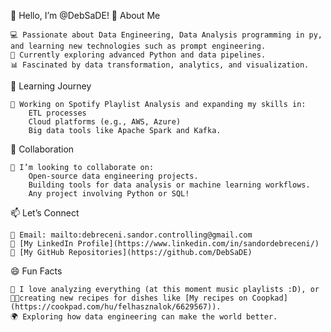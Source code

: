 👋 Hello, I’m @DebSaDE!
👀 About Me

    💻 Passionate about Data Engineering, Data Analysis programming in py, and learning new technologies such as prompt engineering.
    🎯 Currently exploring advanced Python and data pipelines.
    📊 Fascinated by data transformation, analytics, and visualization.

🌱 Learning Journey

    🚀 Working on Spotify Playlist Analysis and expanding my skills in:
        ETL processes
        Cloud platforms (e.g., AWS, Azure)
        Big data tools like Apache Spark and Kafka.

💞️ Collaboration

    🤝 I’m looking to collaborate on:
        Open-source data engineering projects.
        Building tools for data analysis or machine learning workflows.
        Any project involving Python or SQL!

📫 Let’s Connect

    💌 Email: mailto:debreceni.sandor.controlling@gmail.com
    🔗 [My LinkedIn Profile](https://www.linkedin.com/in/sandordebreceni/)
    🌟 [My GitHub Repositories](https://github.com/DebSaDE)

😄 Fun Facts

    🎵 I love analyzing everything (at this moment music playlists :D), or 👩‍🍳creating new recipes for dishes like [My recipes on Coopkad](https://cookpad.com/hu/felhasznalok/6629567)).
    🌍 Exploring how data engineering can make the world better.

<!---
DebSaDE/DebSaDE is a ✨ special ✨ repository because its `README.md` (this file) appears on your GitHub profile.
You can click the Preview link to take a look at your changes.
--->
